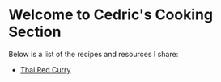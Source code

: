 # Welcome to Cedric's Cooking Section

Below is a list of the recipes and resources I share:

- [Thai Red Curry](red-curry.md)